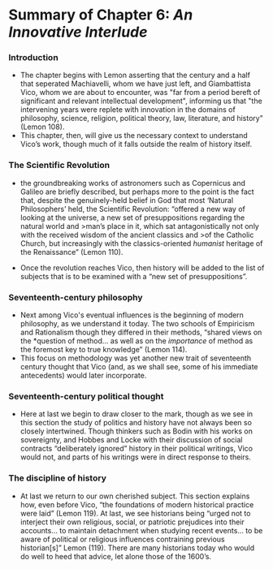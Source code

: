 # Summary of Chapter 6: *An Innovative Interlude* 


### Introduction
- The chapter begins with Lemon asserting that the century and a half that seperated Machiavelli, whom we have just left, and Giambattista Vico, whom we are about to encounter, was "far from a period bereft of significant and relevant intellectual development", informing us that "the intervening years were replete with innovation in the domains of philosophy, science, religion, political theory, law, literature, and history" (Lemon 108). 
- This chapter, then, will give us the necessary context to understand Vico’s work, though much of it falls outside the realm of history itself. 

### The Scientific Revolution
- the groundbreaking works of astronomers such as Copernicus and Galileo are briefly described, but perhaps more to the point is the fact that, despite the genuinely-held belief in God that most ‘Natural Philosophers’ held, the Scientific Revolution: “offered a new way of looking at the universe, a new set of presuppositions regarding the natural world and >man’s place in it, which sat antagonistically not only with the received wisdom of the ancient classics and >of the Catholic Church, but increasingly with the classics-oriented *humanist* heritage of the Renaissance” (Lemon 110). 

- Once the revolution reaches Vico, then history will be added to the list of subjects that is to be examined with a “new set of presuppositions”.  

### Seventeenth-century philosophy 
- Next among Vico's eventual influences is the beginning of modern philosophy, as we understand it today. The two schools of Empiricism and Rationalism though they differed in their methods, “shared views on the *question of method… as well as on the *importance* of method as the foremost key to true knowledge” (Lemon 114). 
- This focus on methodology was yet another new trait of seventeenth century thought that Vico (and, as we shall see, some of his immediate antecedents) would later incorporate. 

### Seventeenth-century political thought
- Here at last we begin to draw closer to the mark, though as we see in this section the study of politics and history have not always been so closely intertwined. Though thinkers such as Bodin with his works on sovereignty, and Hobbes and Locke with their discussion of social contracts “deliberately ignored” history in their political writings, Vico would not, and parts of his writings were in direct response to theirs. 

### The discipline of history
- At last we return to our own cherished subject. This section explains how, even before Vico, “the foundations of modern historical practice were laid” (Lemon 119). At last, we see historians being “urged not to interject their own religious, social, or patriotic prejudices into their accounts… to maintain detachment when studying recent events… to be aware of political or religious influences contraining previous historian[s]” Lemon (119). There are many historians today who would do well to heed that advice, let alone those of the 1600’s. 
